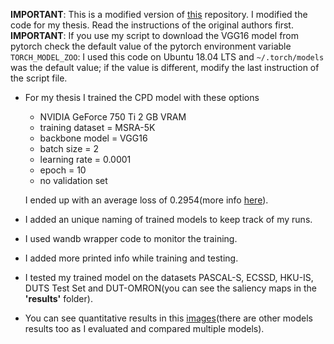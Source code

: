 **IMPORTANT**: This is a modified version of [this](https://github.com/wuzhe71/CPD) repository. I modified the code for my thesis. Read the instructions of the original authors first.  
**IMPORTANT**: If you use my script to download the VGG16 model from pytorch check the default value of the pytorch environment variable `TORCH_MODEL_ZOO`: I used this code on Ubuntu 18.04 LTS and `~/.torch/models` was the default value; if the value is different, modify the last instruction of the script file.

* For my thesis I trained the CPD model with these options
  *  NVIDIA GeForce 750 Ti 2 GB VRAM
  *  training dataset = MSRA-5K
  *  backbone model = VGG16
  *  batch size = 2
  *  learning rate = 0.0001
  *  epoch = 10
  *  no validation set  

  I ended up with an average loss of 0.2954(more info [here](https://app.wandb.ai/albytree/cpd-train/runs/fanryq6k/overview?workspace=user-albytree)).
* I added an unique naming of trained models to keep track of my runs.
* I used wandb wrapper code to monitor the training.
* I added more printed info while training and testing.
* I tested my trained model on the datasets PASCAL-S, ECSSD, HKU-IS, DUTS Test Set and DUT-OMRON(you can see the saliency maps in the **'results'** folder).
* You can see quantitative results in this [images](https://github.com/AlbyTree/sod-evaluation-code-custom/tree/master/FIGURES)(there are other models results too as I evaluated and compared multiple models).
